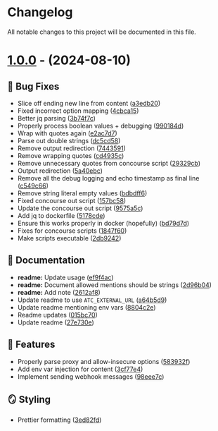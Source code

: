 # Changelog

All notable changes to this project will be documented in this file.

# [1.0.0](https://github.com/favware/concourse-discord-webhook-resource/tree/v1.0.0) - (2024-08-10)

## 🐛 Bug Fixes

- Slice off ending new line from content ([a3edb20](https://github.com/favware/concourse-discord-webhook-resource/commit/a3edb2041f88084cb06081a382188df2a13d654b))
- Fixed incorrect option mapping ([4cbca15](https://github.com/favware/concourse-discord-webhook-resource/commit/4cbca15e913db137316e8d975c2dc194c495171d))
- Better jq parsing ([3b74f7c](https://github.com/favware/concourse-discord-webhook-resource/commit/3b74f7cd1021386ff09307828bc28d5dec967831))
- Properly process boolean values + debugging ([990184d](https://github.com/favware/concourse-discord-webhook-resource/commit/990184dd589e195c3b29f80f2c500ba01d291d04))
- Wrap with quotes again ([e2ac7d7](https://github.com/favware/concourse-discord-webhook-resource/commit/e2ac7d7155536e06d5133eb3a8c988d9ae15dcb6))
- Parse out double strings ([dc5cd58](https://github.com/favware/concourse-discord-webhook-resource/commit/dc5cd5886f61e58c8460e46a4df2b3880951f754))
- Remove output redirection ([7443591](https://github.com/favware/concourse-discord-webhook-resource/commit/7443591a7119face39a5ae2120639f43017df1c5))
- Remove wrapping quotes ([cd4935c](https://github.com/favware/concourse-discord-webhook-resource/commit/cd4935c49325c9c43a6284a3d283e52236c8913e))
- Remove unnecessary quotes from concourse script ([29329cb](https://github.com/favware/concourse-discord-webhook-resource/commit/29329cbd0d2591e61a9f19d4edca861303ae7046))
- Output redirection ([5a40ebc](https://github.com/favware/concourse-discord-webhook-resource/commit/5a40ebc45aadfaa69c9b635046dcd85131c3f28b))
- Remove all the debug logging and echo timestamp as final line ([c549c66](https://github.com/favware/concourse-discord-webhook-resource/commit/c549c6645588cd01905629def4e8cb197a667555))
- Remove string literal empty values ([bdbdff6](https://github.com/favware/concourse-discord-webhook-resource/commit/bdbdff624d52e49b538942acd310882c91c7f468))
- Fixed concourse out script ([157bc58](https://github.com/favware/concourse-discord-webhook-resource/commit/157bc58fdb55f44b8911331821dfb0cfc4039103))
- Update the concourse out script ([9575a5c](https://github.com/favware/concourse-discord-webhook-resource/commit/9575a5cdffcc475cb05a7c23795c3a4adf44d966))
- Add jq to dockerfile ([5178cde](https://github.com/favware/concourse-discord-webhook-resource/commit/5178cdee723fd7ce3f42b861d0631375f3bb7fc1))
- Ensure this works properly in docker (hopefully) ([bd79d7d](https://github.com/favware/concourse-discord-webhook-resource/commit/bd79d7d1be9af7fccf430276001b383075f20cd2))
- Fixes for concourse scripts ([1847f60](https://github.com/favware/concourse-discord-webhook-resource/commit/1847f60b51f992c30120b76a4f8f5ec00d1c7007))
- Make scripts executable ([2db9242](https://github.com/favware/concourse-discord-webhook-resource/commit/2db924221e6d6dd1a976cf11eaa2b2db2630bcd8))

## 📝 Documentation

- **readme:** Update usage ([ef9f4ac](https://github.com/favware/concourse-discord-webhook-resource/commit/ef9f4ac76286912421adab58cca5baa026be4de7))
- **readme:** Document allowed mentions should be strings ([2d96b04](https://github.com/favware/concourse-discord-webhook-resource/commit/2d96b0495f14d4ee2e965ac1ed15136cccb1e267))
- **readme:** Add note ([2612af8](https://github.com/favware/concourse-discord-webhook-resource/commit/2612af879d78adef9b343db262a8d99ab193f493))
- Update readme to use `ATC_EXTERNAL_URL` ([a64b5d9](https://github.com/favware/concourse-discord-webhook-resource/commit/a64b5d9c48da4c544f312076ee9ba4c34e3bb8fb))
- Update readme mentioning env vars ([8804c2e](https://github.com/favware/concourse-discord-webhook-resource/commit/8804c2e9e9653d47f6732b5c39bd4366883e02b7))
- Readme updates ([015bc70](https://github.com/favware/concourse-discord-webhook-resource/commit/015bc705bc6855f363410ffa8e37ac24e4dd5aa7))
- Update readme ([27e730e](https://github.com/favware/concourse-discord-webhook-resource/commit/27e730e12f77cbc77192729bbe871eeeaf2a46f6))

## 🚀 Features

- Properly parse proxy and allow-insecure options ([583932f](https://github.com/favware/concourse-discord-webhook-resource/commit/583932f06756dc915e032b9ec57a45ccb1aff4a9))
- Add env var injection for content ([3cf77e4](https://github.com/favware/concourse-discord-webhook-resource/commit/3cf77e44d4114e0008f7be3c041186760e5ed03a))
- Implement sending webhook messages ([98eee7c](https://github.com/favware/concourse-discord-webhook-resource/commit/98eee7c21f60d02c780e657ea5f66d18c9409d2f))

## 🪞 Styling

- Prettier formatting ([3ed82fd](https://github.com/favware/concourse-discord-webhook-resource/commit/3ed82fda06c98b849a1897c6de648c747052b55c))

